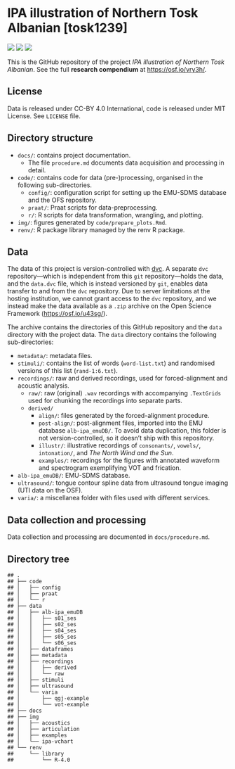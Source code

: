 IPA illustration of Northern Tosk Albanian \[tosk1239\]
================

![](https://img.shields.io/badge/version-v1.2-green.svg)
![](https://img.shields.io/badge/version-2021--03--15-blue.svg)
[![](https://img.shields.io/badge/doi-10.17605/OSF.IO/VRY3H-yellow.svg)](https://doi.org/10.17605/OSF.IO/VRY3H)

This is the GitHub repository of the project *IPA illustration of
Northern Tosk Albanian*. See the full **research compendium** at
<https://osf.io/vry3h/>.

## License

Data is released under CC-BY 4.0 International, code is released under
MIT License. See `LICENSE` file.

## Directory structure

-   `docs/`: contains project documentation.
    -   The file `procedure.md` documents data acquisition and
        processing in detail.
-   `code/`: contains code for data (pre-)processing, organised in the
    following sub-directories.
    -   `config/`: configuration script for setting up the EMU-SDMS
        database and the OFS repository.
    -   `praat/`: Praat scripts for data-preprocessing.
    -   `r/`: R scripts for data transformation, wrangling, and
        plotting.
-   `img/`: figures generated by `code/prepare_plots.Rmd`.
-   `renv/`: R package library managed by the renv R package.

## Data

The data of this project is version-controlled with
[dvc](https://dvc.org). A separate `dvc` repository—which is independent
from this `git` repository—holds the data, and the `data.dvc` file,
which is instead versioned by `git`, enables data transfer to and from
the `dvc` repository. Due to server limitations at the hosting
institution, we cannot grant access to the `dvc` repository, and we
instead make the data available as a `.zip` archive on the Open Science
Framework (<https://osf.io/u43sg/>).

The archive contains the directories of this GitHub repository and the
`data` directory with the project data. The `data` directory contains
the following sub-directories:

-   `metadata/`: metadata files.
-   `stimuli/`: contains the list of words (`word-list.txt`) and
    randomised versions of this list (`rand-1:6.txt`).
-   `recordings/`: raw and derived recordings, used for forced-alignment
    and acoustic analysis.
    -   `raw/`: raw (original) `.wav` recordings with accompanying
        `.TextGrids` used for chunking the recordings into separate
        parts.
    -   `derived/`
        -   `align/`: files generated by the forced-alignment procedure.
        -   `post-align/`: post-alignment files, imported into the EMU
            database `alb-ipa_emuDB/`. To avoid data duplication, this
            folder is not version-controlled, so it doesn’t ship with
            this repository.
        -   `illustr/`: illustrative recordings of `consonants/`,
            `vowels/`, `intonation/`, and *The North Wind and the Sun*.
        -   `examples/`: recordings for the figures with annotated
            waveform and spectrogram exemplifying VOT and frication.
-   `alb-ipa_emuDB/`: EMU-SDMS database.
-   `ultrasound/`: tongue contour spline data from ultrasound tongue
    imaging (UTI data on the OSF).
-   `varia/`: a miscellanea folder with files used with different
    services.

## Data collection and processing

Data collection and processing are documented in `docs/procedure.md`.

## Directory tree

    ## .
    ## ├── code
    ## │   ├── config
    ## │   ├── praat
    ## │   └── r
    ## ├── data
    ## │   ├── alb-ipa_emuDB
    ## │   │   ├── s01_ses
    ## │   │   ├── s02_ses
    ## │   │   ├── s04_ses
    ## │   │   ├── s05_ses
    ## │   │   └── s06_ses
    ## │   ├── dataframes
    ## │   ├── metadata
    ## │   ├── recordings
    ## │   │   ├── derived
    ## │   │   └── raw
    ## │   ├── stimuli
    ## │   ├── ultrasound
    ## │   └── varia
    ## │       ├── qgj-example
    ## │       └── vot-example
    ## ├── docs
    ## ├── img
    ## │   ├── acoustics
    ## │   ├── articulation
    ## │   ├── examples
    ## │   └── ipa-vchart
    ## └── renv
    ##     └── library
    ##         └── R-4.0
